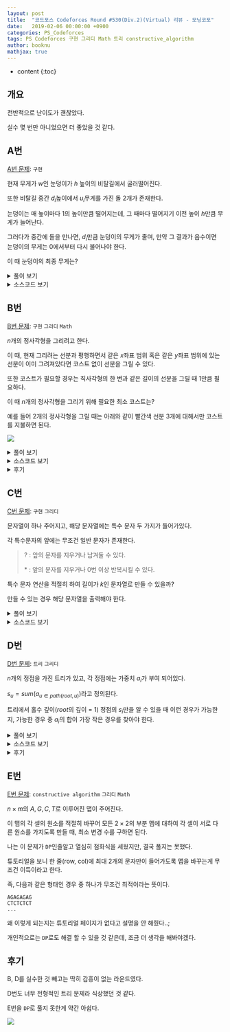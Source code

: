 ```yaml
---
layout: post
title:  "코드포스 Codeforces Round #530(Div.2)(Virtual) 리뷰 - 모닝코포"
date:   2019-02-06 00:00:00 +0900
categories: PS_Codeforces
tags: PS Codeforces 구현 그리디 Math 트리 constructive_algorithm
author: booknu
mathjax: true
---
```


* content
{:toc}

## 개요
전반적으로 난이도가 괜찮았다.

실수 몇 번만 아니었으면 더 좋았을 것 같다.

## A번

[A번 문제](http://codeforces.com/contest/1099/problem/A): `구현`

현재 무게가 $w$인 눈덩이가 $h$ 높이의 비탈길에서 굴러떨어진다.

또한 비탈길 중간 $d_i$높이에서 $u_i$무게를 가진 돌 $2$개가 존재한다.

눈덩이는 매 높이마다 $1$의 높이만큼 떨어지는데, 그 때마다 떨어지기 이전 높이 $h$만큼 무게가 늘어난다.

그러다가 중간에 돌을 만나면, $d_i$만큼 눈덩이의 무게가 줄며, 만약 그 결과가 음수이면 눈덩이의 무게는 0에서부터 다시 불어나야 한다.

이 때 눈덩이의 최종 무게는?

<details>
<summary>풀이 보기</summary>
<div markdown="1">

단순 구현문제이다.

위에서 서술한 그대로 구현하면 된다.

</div>
</details>

<details>
<summary>소스코드 보기</summary>
<div markdown="1">

```cpp
#include <bits/stdc++.h>
using namespace std;

#ifdef LOCAL_BOOKNU
#define debug(...) cerr << "[" << #__VA_ARGS__ << "]:", debug_out(__VA_ARGS__)
#else
#define debug(...) 42
#endif

// ........................macro.......................... //
#define FOR(i, f, n) for(int (i) = (f); (i) < (int)(n); ++(i))
#define RFOR(i, f, n) for(int (i) = (f); (i) >= (int)(n); --(i))
#define pb push_back
#define emb emplace_back
#define fi first
#define se second
#define ENDL '\n'
#define sz(A) (int)(A).size()
#define ALL(A) A.begin(), A.end()
#define UNIQUE(c) (c).resize(unique(ALL(c)) - (c).begin())
#define next next9876
#define prev prev1234
typedef pair<int, int> ii;
typedef pair<int, ii> iii;
typedef vector<int> vi;
typedef vector<vi> vvi;
typedef vector<ii> vii;
typedef vector<vii> vvii;
typedef long long i64;
typedef unsigned long long ui64;
// inline i64 GCD(i64 a, i64 b) { if(b == 0) return a; return GCD(b, a % b); }
inline int getidx(const vi& ar, int x) { return lower_bound(ALL(ar), x) - ar.begin(); } // 좌표 압축에 사용: 정렬된 ar에서 x의 idx를 찾음
inline i64 GCD(i64 a, i64 b) { i64 n; if(a < b) swap(a, b); while(b != 0) { n = a % b; a = b; b = n; } return a; }
inline i64 LCM(i64 a, i64 b) { if(a == 0 || b == 0) return GCD(a, b); return a / GCD(a, b) * b; }
inline i64 CEIL(i64 n, i64 d) { return n / d + (i64)(n % d != 0); } // 음수일 때 이상하게 작동할 수 있음.
inline i64 ROUND(i64 n, i64 d) { return n / d + (i64)((n % d) * 2 >= d); }
inline i64 POW(i64 a, i64 n) {
	assert(0 <= n);
	i64 ret;
	for(ret = 1; n; a = a*a, n /= 2) { if(n%2) ret *= a; }
	return ret;
}
template <class T> ostream& operator<<(ostream& os, vector<T> v) {
	os << "[";
	int cnt = 0;
	for(auto vv : v) { os << vv; if(++cnt < v.size()) os << ","; }
	return os << "]";
}
template <class T> ostream& operator<<(ostream& os, set<T> v) {
	os << "[";
	int cnt = 0;
	for(auto vv : v) { os << vv; if(++cnt < v.size()) os << ","; }
	return os << "]";
}
template <class L, class R> ostream& operator<<(ostream& os, pair<L, R> p) { return os << "(" << p.fi << "," << p.se << ")"; }
void debug_out() { cerr << endl; }
template <typename Head, typename... Tail> void debug_out(Head H, Tail... T) { cerr << " " << H, debug_out(T...); }
// ....................................................... //

int w, h, h1, h2, d1, d2;
void input() {
	cin >> w >> h >> d1 >> h1 >> d2 >> h2;
}

int solve() {
	while(h) {
		w += h;
		if(h == h1) w = max(0, w-d1);
		if(h == h2) w = max(0, w-d2);
		--h;
	}
	cout << w << ENDL;
	return 0;
}

// ................. main .................. //
void execute() {
	input(), solve();
}

int main(void) {
#ifdef LOCAL_BOOKNU
	freopen("input.txt", "r", stdin);
	// freopen("out.txt", "w", stdout);
#endif
	cin.tie(0), ios_base::sync_with_stdio(false);
	execute();
	return 0;
}
// ......................................... //
```

</div>
</details>

## B번

[B번 문제](http://codeforces.com/contest/1099/problem/B): `구현` `그리디` `Math`

$n$개의 정사각형을 그리려고 한다.

이 때, 현재 그리려는 선분과 평행하면서 같은 $x$좌표 범위 혹은 같은 $y$좌표 범위에 있는 선분이 이미 그려져있다면 코스트 없이 선분을 그릴 수 있다.

또한 코스트가 필요할 경우는 직사각형의 한 변과 같은 길이의 선분을 그릴 때 $1$만큼 필요하다.

이 때 $n$개의 정사각형을 그리기 위해 필요한 최소 코스트는?

예를 들어 $2$개의 정사각형을 그릴 때는 아래와 같이 빨간색 선분 3개에 대해서만 코스트를 지불하면 된다.

![]({{site/url}}/img/190206_CF530/B.png)

<details>
<summary>풀이 보기</summary>
<div markdown="1">

그리디하게 생각하면 $w \cdot h$ 범위 내에 정사각형을 채우는 경우는 $w+h$코스트만을 지불하면 된다.

즉, 가장 겉 선분의 코스트만을 지불하면 되는 것이다.

그렇다면 $n$개의 사각형을 $w \cdot h$범위 내에 채우는 가장 효율적인 방법은 무엇일까?

우리는 두 수를 곱할 때 수의 합이 같을 경우 최대한 비슷한 수를 곱하는 것이 가장 큰 값이 된다는 것을 알고 있다.

이것을 그대로 적용하면 $w=h$이거나 $w=h+1$인 경우에 같은 $w+h$를 갖는 경우 중 두 수의 곱이 가장 커지게 된다는 것을 알 수 있다.

따라서 $n \leq w \cdot h$인 $w$, $h$ 중 가장 작은 $w+h$를 위와 같은 방식으로 구하면 된다.

</div>
</details>

<details>
<summary>소스코드 보기</summary>
<div markdown="1">

```cpp
#include <bits/stdc++.h>
using namespace std;

#ifdef LOCAL_BOOKNU
#define debug(...) cerr << "[" << #__VA_ARGS__ << "]:", debug_out(__VA_ARGS__)
#else
#define debug(...) 42
#endif

// ........................macro.......................... //
#define FOR(i, f, n) for(int (i) = (f); (i) < (int)(n); ++(i))
#define RFOR(i, f, n) for(int (i) = (f); (i) >= (int)(n); --(i))
#define pb push_back
#define emb emplace_back
#define fi first
#define se second
#define ENDL '\n'
#define sz(A) (int)(A).size()
#define ALL(A) A.begin(), A.end()
#define UNIQUE(c) (c).resize(unique(ALL(c)) - (c).begin())
#define next next9876
#define prev prev1234
typedef pair<int, int> ii;
typedef pair<int, ii> iii;
typedef vector<int> vi;
typedef vector<vi> vvi;
typedef vector<ii> vii;
typedef vector<vii> vvii;
typedef long long i64;
typedef unsigned long long ui64;
// inline i64 GCD(i64 a, i64 b) { if(b == 0) return a; return GCD(b, a % b); }
inline int getidx(const vi& ar, int x) { return lower_bound(ALL(ar), x) - ar.begin(); } // 좌표 압축에 사용: 정렬된 ar에서 x의 idx를 찾음
inline i64 GCD(i64 a, i64 b) { i64 n; if(a < b) swap(a, b); while(b != 0) { n = a % b; a = b; b = n; } return a; }
inline i64 LCM(i64 a, i64 b) { if(a == 0 || b == 0) return GCD(a, b); return a / GCD(a, b) * b; }
inline i64 CEIL(i64 n, i64 d) { return n / d + (i64)(n % d != 0); } // 음수일 때 이상하게 작동할 수 있음.
inline i64 ROUND(i64 n, i64 d) { return n / d + (i64)((n % d) * 2 >= d); }
inline i64 POW(i64 a, i64 n) {
	assert(0 <= n);
	i64 ret;
	for(ret = 1; n; a = a*a, n /= 2) { if(n%2) ret *= a; }
	return ret;
}
template <class T> ostream& operator<<(ostream& os, vector<T> v) {
	os << "[";
	int cnt = 0;
	for(auto vv : v) { os << vv; if(++cnt < v.size()) os << ","; }
	return os << "]";
}
template <class T> ostream& operator<<(ostream& os, set<T> v) {
	os << "[";
	int cnt = 0;
	for(auto vv : v) { os << vv; if(++cnt < v.size()) os << ","; }
	return os << "]";
}
template <class L, class R> ostream& operator<<(ostream& os, pair<L, R> p) { return os << "(" << p.fi << "," << p.se << ")"; }
void debug_out() { cerr << endl; }
template <typename Head, typename... Tail> void debug_out(Head H, Tail... T) { cerr << " " << H, debug_out(T...); }
// ....................................................... //

i64 x;
void input() {
	cin >> x;
}

int solve() {
	i64 w = 1, h = 1;
	while(w*h < x) {
		++h;
		if(w < h) swap(w, h);
	}
	cout << w+h << ENDL;
	return 0;
}

// ................. main .................. //
void execute() {
	input(), solve();
}

int main(void) {
#ifdef LOCAL_BOOKNU
	freopen("input.txt", "r", stdin);
	// freopen("out.txt", "w", stdout);
#endif
	cin.tie(0), ios_base::sync_with_stdio(false);
	execute();
	return 0;
}
// ......................................... //
```

</div>
</details>

<details>
<summary>후기</summary>
<div markdown="1">

처음에는 $n$의 두 약수 $a$, $b$ 중 $a + b$가 가장 작은 경우를 찾으면 되는줄 알고 한 번 틀렸다.

B번이라고 너무 생각없이 풀었는데, 이런 사소한 실수도 조심해야겠다.

</div>
</details>


## C번

[C번 문제](http://codeforces.com/contest/1099/problem/C): `구현` `그리디`

문자열이 하나 주어지고, 해당 문자열에는 특수 문자 두 가지가 들어가있다.

각 특수문자의 앞에는 무조건 일반 문자가 존재한다.

> $?$ : 앞의 문자를 지우거나 남겨둘 수 있다.
> 
> $*$ : 앞의 문자를 지우거나 $0$번 이상 반복시킬 수 있다.

특수 문자 연산을 적절히 하여 길이가 $k$인 문자열로 만들 수 있을까?

만들 수 있는 경우 해당 문자열을 출력해야 한다.

<details>
<summary>풀이 보기</summary>
<div markdown="1">

단순하게 생각하자.

결과 문자열이 어떻든 상관 없이 길이만 맞추면 된다.

일반문자의 수를 $n$, $?$의 수를 $a$, $*$의 수를 $b$이라고 할 때, 우리가 만들 수 있는 문자열의 길이의 범위는 어떻게 될까?

> $$n-a-b \leq x \leq n+b \cdot i \ \ \ \ \ (i=임의의 정수)$$

따라서 만들 문자열 $k$가 위의 범위에 들어가는 경우 결과를 출력하도록 구현만 하면 된다.

급하게 짜느라 구현이 좀 더러워졌는데, 조금만 고치면 더 깔끔하게 구현도 가능 할 것 같다.

</div>
</details>

<details>
<summary>소스코드 보기</summary>
<div markdown="1">

```cpp
#include <bits/stdc++.h>
using namespace std;

#ifdef LOCAL_BOOKNU
#define debug(...) cerr << "[" << #__VA_ARGS__ << "]:", debug_out(__VA_ARGS__)
#else
#define debug(...) 42
#endif

// ........................macro.......................... //
#define FOR(i, f, n) for(int (i) = (f); (i) < (int)(n); ++(i))
#define RFOR(i, f, n) for(int (i) = (f); (i) >= (int)(n); --(i))
#define pb push_back
#define emb emplace_back
#define fi first
#define se second
#define ENDL '\n'
#define sz(A) (int)(A).size()
#define ALL(A) A.begin(), A.end()
#define UNIQUE(c) (c).resize(unique(ALL(c)) - (c).begin())
#define next next9876
#define prev prev1234
typedef pair<int, int> ii;
typedef pair<int, ii> iii;
typedef vector<int> vi;
typedef vector<vi> vvi;
typedef vector<ii> vii;
typedef vector<vii> vvii;
typedef long long i64;
typedef unsigned long long ui64;
// inline i64 GCD(i64 a, i64 b) { if(b == 0) return a; return GCD(b, a % b); }
inline int getidx(const vi& ar, int x) { return lower_bound(ALL(ar), x) - ar.begin(); } // 좌표 압축에 사용: 정렬된 ar에서 x의 idx를 찾음
inline i64 GCD(i64 a, i64 b) { i64 n; if(a < b) swap(a, b); while(b != 0) { n = a % b; a = b; b = n; } return a; }
inline i64 LCM(i64 a, i64 b) { if(a == 0 || b == 0) return GCD(a, b); return a / GCD(a, b) * b; }
inline i64 CEIL(i64 n, i64 d) { return n / d + (i64)(n % d != 0); } // 음수일 때 이상하게 작동할 수 있음.
inline i64 ROUND(i64 n, i64 d) { return n / d + (i64)((n % d) * 2 >= d); }
inline i64 POW(i64 a, i64 n) {
	assert(0 <= n);
	i64 ret;
	for(ret = 1; n; a = a*a, n /= 2) { if(n%2) ret *= a; }
	return ret;
}
template <class T> ostream& operator<<(ostream& os, vector<T> v) {
	os << "[";
	int cnt = 0;
	for(auto vv : v) { os << vv; if(++cnt < v.size()) os << ","; }
	return os << "]";
}
template <class T> ostream& operator<<(ostream& os, set<T> v) {
	os << "[";
	int cnt = 0;
	for(auto vv : v) { os << vv; if(++cnt < v.size()) os << ","; }
	return os << "]";
}
template <class L, class R> ostream& operator<<(ostream& os, pair<L, R> p) { return os << "(" << p.fi << "," << p.se << ")"; }
void debug_out() { cerr << endl; }
template <typename Head, typename... Tail> void debug_out(Head H, Tail... T) { cerr << " " << H, debug_out(T...); }
// ....................................................... //

string s;
int n, k;
void input() {
	cin >> s >> k;
	n = s.size();
}

int solve() {
	int ca = 0, sn = 0;
	FOR(i, 0, n) {
		if(s[i] == '?') ++ca;
		if(s[i] == '*') ++sn;
	}
	n -= (ca+sn);
	if(!(n-ca-sn <= k && (k <= n || sn))) { cout << "Impossible" << ENDL; return 0; }
	int inc = 0, rem = 0;
	if(k > n) inc = k-n;
	if(k < n) rem = n-k;
	debug(inc, rem);
	string ans;
	FOR(i, 0, s.size()) {
		if(s[i] != '*' && s[i] != '?') ans.pb(s[i]);
		else if(inc && s[i] == '*') { FOR(j, 0, inc) ans.pb(s[i-1]); inc = 0; }
		else if(rem && (s[i] == '?' || s[i] == '*')) { ans.pop_back(); rem--; }
	}
	cout << ans << ENDL;
	return 0;
}

// ................. main .................. //
void execute() {
	input(), solve();
}

int main(void) {
#ifdef LOCAL_BOOKNU
	freopen("input.txt", "r", stdin);
	// freopen("out.txt", "w", stdout);
#endif
	cin.tie(0), ios_base::sync_with_stdio(false);
	execute();
	return 0;
}
// ......................................... //
```

</div>
</details>

## D번

[D번 문제](http://codeforces.com/contest/1099/problem/D): `트리` `그리디`

$n$개의 정점을 가진 트리가 있고, 각 정점에는 가중치 $a_i$가 부여 되어있다.

$s_u = sum(a_{u \in path(root, u)})$라고 정의된다.

트리에서 홀수 깊이($root$의 깊이 = 1) 정점의 $s_i$만을 알 수 있을 때 이런 경우가 가능한지, 가능한 경우 중 $a_i$의 합이 가장 작은 경우를 찾아야 한다.

<details>
<summary>풀이 보기</summary>
<div markdown="1">

직관적으로 생각했을 때 최대한 트리의 상위 노드의 $a_i$를 크게 부여하는 것이 무조건 이득이라는 것을 알 수 있다.

따라서 $root$에서부터 `Top-Down`방식으로 $a_i$를 부여해나가면 된다.

이 때, 하위 노드에서 현재까지 $s_{par[u]}$가 어느만큼 채워졌는지에 대한 정보를 인자로 넘겨주면 편하다.

또한 현재 노드가 짝수 깊이의 노드여서 $s_u$가 특정되지 않았다면 $min(s_{v \in child[u]})$값을 채우도록 하면 된다.

불가능한지 여부는 상위 노드의 $s_u$가 하위 노드보다 작은 경우가 있는지에 대한 판단만 하면 된다.

</div>
</details>

<details>
<summary>소스코드 보기</summary>
<div markdown="1">

```cpp
#include <bits/stdc++.h>
using namespace std;

#ifdef LOCAL_BOOKNU
#define debug(...) cerr << "[" << #__VA_ARGS__ << "]:", debug_out(__VA_ARGS__)
#else
#define debug(...) 42
#endif

// ........................macro.......................... //
#define FOR(i, f, n) for(int (i) = (f); (i) < (int)(n); ++(i))
#define RFOR(i, f, n) for(int (i) = (f); (i) >= (int)(n); --(i))
#define pb push_back
#define emb emplace_back
#define fi first
#define se second
#define ENDL '\n'
#define sz(A) (int)(A).size()
#define ALL(A) A.begin(), A.end()
#define UNIQUE(c) (c).resize(unique(ALL(c)) - (c).begin())
#define next next9876
#define prev prev1234
typedef pair<int, int> ii;
typedef pair<int, ii> iii;
typedef vector<int> vi;
typedef vector<vi> vvi;
typedef vector<ii> vii;
typedef vector<vii> vvii;
typedef long long i64;
typedef unsigned long long ui64;
// inline i64 GCD(i64 a, i64 b) { if(b == 0) return a; return GCD(b, a % b); }
inline int getidx(const vi& ar, int x) { return lower_bound(ALL(ar), x) - ar.begin(); } // 좌표 압축에 사용: 정렬된 ar에서 x의 idx를 찾음
inline i64 GCD(i64 a, i64 b) { i64 n; if(a < b) swap(a, b); while(b != 0) { n = a % b; a = b; b = n; } return a; }
inline i64 LCM(i64 a, i64 b) { if(a == 0 || b == 0) return GCD(a, b); return a / GCD(a, b) * b; }
inline i64 CEIL(i64 n, i64 d) { return n / d + (i64)(n % d != 0); } // 음수일 때 이상하게 작동할 수 있음.
inline i64 ROUND(i64 n, i64 d) { return n / d + (i64)((n % d) * 2 >= d); }
inline i64 POW(i64 a, i64 n) {
	assert(0 <= n);
	i64 ret;
	for(ret = 1; n; a = a*a, n /= 2) { if(n%2) ret *= a; }
	return ret;
}
template <class T> ostream& operator<<(ostream& os, vector<T> v) {
	os << "[";
	int cnt = 0;
	for(auto vv : v) { os << vv; if(++cnt < v.size()) os << ","; }
	return os << "]";
}
template <class T> ostream& operator<<(ostream& os, set<T> v) {
	os << "[";
	int cnt = 0;
	for(auto vv : v) { os << vv; if(++cnt < v.size()) os << ","; }
	return os << "]";
}
template <class L, class R> ostream& operator<<(ostream& os, pair<L, R> p) { return os << "(" << p.fi << "," << p.se << ")"; }
void debug_out() { cerr << endl; }
template <typename Head, typename... Tail> void debug_out(Head H, Tail... T) { cerr << " " << H, debug_out(T...); }
// ....................................................... //

const int MAXN = 1e5;
const i64 INF = 0x3fffffffffffffff;
i64 n, ans, ar[MAXN], par[MAXN], ok;
vi g[MAXN];
void input() {
	cin >> n;
	FOR(i, 1, n) cin >> par[i], g[--par[i]].pb(i);
	FOR(i, 0, n) cin >> ar[i];
}

void f(int u, i64 p) {
	if(ar[u] != -1) {
		if(ar[u] < p) {
			ok = -1;
			return;
		} else {
			ans += (ar[u]-p);
			p = ar[u];
		}
	} else if(g[u].size()) {
		i64 sel = INF;
		for(int v : g[u]) sel = min(sel, ar[v]);
		if(p > sel) {
			ok = -1;
			return;
		}
		ans += (sel-p);
		p = sel;
	}
	for(int v : g[u]) f(v, p);
}

int solve() {
	f(0, 0);
	if(ok == -1) cout << -1 << ENDL;
	else cout << ans << ENDL;
	return 0;
}

// ................. main .................. //
void execute() {
	input(), solve();
}

int main(void) {
#ifdef LOCAL_BOOKNU
	freopen("input.txt", "r", stdin);
	// freopen("out.txt", "w", stdout);
#endif
	cin.tie(0), ios_base::sync_with_stdio(false);
	execute();
	return 0;
}
// ......................................... //
```

</div>
</details>

<details>
<summary>후기</summary>
<div markdown="1">

정신줄을 놓고 코딩했는지, 별로 생각을 안 하다가 바로 코딩을 해서 그런지는 모르겠지만 첫 번째 구현 때 식수로 $s_u$가 특정되지 않았을 경우에 대한 처리를 하지 않아서 한 번 틀렸다.

또한 내가 문제를 풀 때는 짝수 노드들에만 $s_u$가 특정되지 않았다는 것을 미처 보지 못했는데, 이 정보를 활용하면 아주 깔끔하게 구현 할 수 있을 것이다.

</div>
</details>

## E번

[E번 문제](http://codeforces.com/contest/1099/problem/E): `constructive algorithm` `그리디` `Math`

$n \times m$의 $A, G, C, T$로 이루어진 맵이 주어진다.

이 맵의 각 셀의 원소를 적절히 바꾸어 모든 $2 \times 2$의 부분 맵에 대하여 각 셀이 서로 다른 원소를 가지도록 만들 때, 최소 변경 수를 구하면 된다.

나는 이 문제가 `DP`인줄알고 열심히 점화식을 세웠지만, 결국 풀지는 못했다.

튜토리얼을 보니 한 줄(row, col)에 최대 2개의 문자만이 들어가도록 맵을 바꾸는게 무조건 이득이라고 한다.

즉, 다음과 같은 형태인 경우 중 하나가 무조건 최적이라는 뜻이다.

```
AGAGAGAG
CTCTCTCT
...
```

왜 이렇게 되는지는 튜토리얼 페이지가 없다고 설명을 안 해줬다..;

개인적으로는 `DP`로도 해결 할 수 있을 것 같은데, 조금 더 생각을 해봐야겠다.

## 후기
B, D를 실수한 것 빼고는 딱히 감흥이 없는 라운드였다.

D번도 너무 전형적인 트리 문제라 식상했던 것 같다.

E번을 `DP`로 풀지 못한게 약간 아쉽다.

![]({{site.url}}/img/190206_CF530/standings.png)